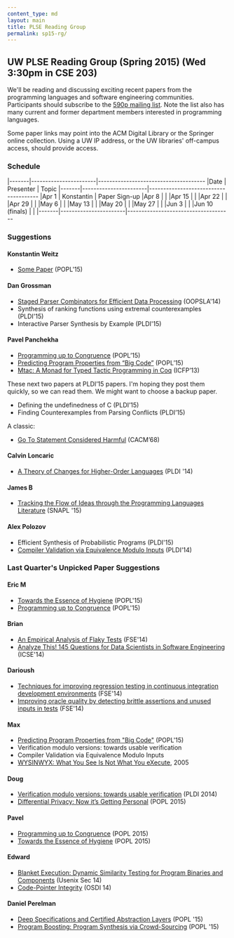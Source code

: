 ```yaml
---
content_type: md
layout: main
title: PLSE Reading Group
permalink: sp15-rg/
---
```


## UW PLSE Reading Group (Spring 2015) (Wed 3:30pm in CSE 203)

We'll be reading and discussing exciting recent papers from the programming
languages and software engineering communities.  Participants should
subscribe to the [590p mailing
list](https://mailman.cs.washington.edu/mailman/listinfo/cse590n). Note the
list also has many current and former department members interested in
programming languages.

Some paper links may point into the ACM Digital Library or the
Springer online collection. Using a UW IP address, or the UW
libraries' off-campus access, should provide access.

### Schedule

|-------|-----------------------|--------------------------------------
|Date   | Presenter             | Topic
|-------|-----------------------|--------------------------------------
|Apr  1 | Konstantin            | Paper Sign-up
|Apr  8 |                       |
|Apr 15 |                       |
|Apr 22 |                       |
|Apr 29 |                       |
|May  6 |                       |
|May 13 |                       |
|May 20 |                       |
|May 27 |                       |
|Jun 3  |                       |
|Jun 10 (finals) |              |
|-------|-----------------------|-------------------------------------

### Suggestions

#### Konstantin Weitz

- [Some Paper](google.com) (POPL'15)

#### Dan Grossman

- [Staged Parser Combinators for Efficient Data Processing](http://infoscience.epfl.ch/record/203076/files/p637-jonnalagedda.pdf) (OOPSLA'14)
- Synthesis of ranking functions using extremal counterexamples (PLDI'15)
- Interactive Parser Synthesis by Example (PLDI'15)

#### Pavel Panchekha

- [Programming up to Congruence](http://www.seas.upenn.edu/~sweirich/papers/congruence-extended.pdf) (POPL’15)
- [Predicting Program Properties from “Big Code”](http://www.srl.inf.ethz.ch/papers/jsnice15.pdf) (POPL’15)
- [Mtac: A Monad for Typed Tactic Programming in Coq](http://www.mpi-sws.org/~dreyer/papers/mtac/paper.pdf) (ICFP’13)

These next two papers at PLDI’15 papers.
I'm hoping they post them quickly, so we can read them.
We might want to choose a backup paper.

- Defining the undefinedness of C (PLDI’15)
- Finding Counterexamples from Parsing Conflicts (PLDI’15)

A classic:

- [Go To Statement Considered Harmful](http://www.u.arizona.edu/~rubinson/copyright_violations/Go_To_Considered_Harmful.html) (CACM’68)

#### Calvin Loncaric
- [A Theory of Changes for Higher-Order Languages](https://dl.acm.org/citation.cfm?id=2594304) (PLDI '14)

#### James B
- [Tracking the Flow of Ideas through the Programming Languages Literature](http://www.cs.princeton.edu/~mg19/papers/snapl2015.pdf) (SNAPL '15)

#### Alex Polozov
- Efficient Synthesis of Probabilistic Programs (PLDI'15)
- [Compiler Validation via Equivalence Modulo Inputs](http://web.cs.ucdavis.edu/~su/publications/emi.pdf) (PLDI'14)

### Last Quarter's Unpicked Paper Suggestions

#### Eric M

- [Towards the Essence of Hygiene](http://michaeldadams.org/papers/hygiene/hygiene-2015-popl-authors-copy.pdf) (POPL'15)
- [Programming up to Congruence](http://www.seas.upenn.edu/~sweirich/papers/congruence-extended.pdf) (POPL'15)

#### Brian

- [An Empirical Analysis of Flaky Tests](http://mir.cs.illinois.edu/~qluo2/fse14LuoHEM.pdf) (FSE'14)
- [Analyze This! 145 Questions for Data Scientists in Software Engineering](http://research.microsoft.com/en-us/um/people/abegel/papers/begel-icse-2014.pdf) (ICSE'14)

#### Darioush

- [Techniques for improving regression testing in continuous integration development environments](http://dl.acm.org/citation.cfm?id=2635868.2635910) (FSE'14)
- [Improving oracle quality by detecting brittle assertions and unused inputs in tests](http://dl.acm.org/citation.cfm?id=2635917) (FSE'14)

#### Max

- [Predicting Program Properties from "Big Code"](http://www.srl.inf.ethz.ch/papers/jsnice15.pdf) (POPL'15)
- Verification modulo versions: towards usable verification
- Compiler Validation via Equivalence Modulo Inputs
- [WYSINWYX: What You See Is Not What You eXecute](http://dl.acm.org/citation.cfm?id=1749612), 2005

#### Doug
- [Verification modulo versions: towards usable verification](http://dl.acm.org/citation.cfm?id=2594326) (PLDI 2014)
- [Differential Privacy: Now it’s Getting Personal](http://www.cse.chalmers.se/~gersch/popl2015.pdf) (POPL 2015)

#### Pavel

- [Programming up to Congruence](http://www.seas.upenn.edu/~sweirich/papers/congruence-extended.pdf) (POPL 2015)
- [Towards the Essence of Hygiene](http://michaeldadams.org/papers/hygiene/) (POPL 2015)

#### Edward

- [Blanket Execution: Dynamic Similarity Testing for Program Binaries and
Components](https://www.usenix.org/conference/usenixsecurity14/technical-sessions/presentation/egele) (Usenix Sec 14)
- [Code-Pointer Integrity](https://www.usenix.org/conference/osdi14/technical-sessions/presentation/kuznetsov) (OSDI 14)

#### Daniel Perelman
- [Deep Specifications and Certified Abstraction Layers](http://flint.cs.yale.edu/flint/publications/dscal.pdf) (POPL '15)
- [Program Boosting: Program Synthesis via Crowd-Sourcing](http://research.microsoft.com/apps/pubs/default.aspx?id=231564) (POPL '15)

